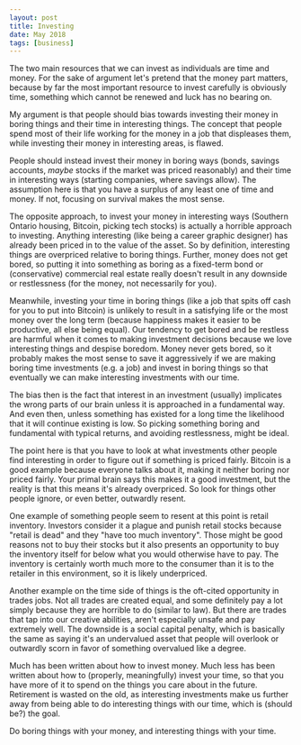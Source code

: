 ```yaml
---
layout: post
title: Investing
date: May 2018
tags: [business]
---
```


The two main resources that we can invest as individuals are time and money. For the sake of argument let's pretend that the money part matters, because by far the most important resource to invest carefully is obviously time, something which cannot be renewed and luck has no bearing on.

My argument is that people should bias towards investing their money in boring things and their time in interesting things. The concept that people spend most of their life working for the money in a job that displeases them, while investing their money in interesting areas, is flawed.

People should instead invest their money in boring ways (bonds, savings accounts, *maybe* stocks if the market was priced reasonably) and their time in interesting ways (starting companies, where savings allow). The assumption here is that you have a surplus of any least one of time and money. If not, focusing on survival makes the most sense.

The opposite approach, to invest your money in interesting ways (Southern Ontario housing, Bitcoin, picking tech stocks) is actually a horrible approach to investing. Anything interesting (like being a career graphic designer) has already been priced in to the value of the asset. So by definition, interesting things are overpriced relative to boring things. Further, money does not get bored, so putting it into something as boring as a fixed-term bond or (conservative) commercial real estate really doesn't result in any downside or restlessness (for the money, not necessarily for you).

Meanwhile, investing your time in boring things (like a job that spits off cash for you to put into Bitcoin) is unlikely to result in a satisfying life or the most money over the long term (because happiness makes it easier to be productive, all else being equal). Our tendency to get bored and be restless are harmful when it comes to making investment decisions because we love interesting things and despise boredom. Money never gets bored, so it probably makes the most sense to save it aggressively if we are making boring time investments (e.g. a job) and invest in boring things so that eventually we can make interesting investments with our time.

The bias then is the fact that interest in an investment (usually) implicates the wrong parts of our brain unless it is approached in a fundamental way. And even then, unless something has existed for a long time the likelihood that it will continue existing is low. So picking something boring and fundamental with typical returns, and avoiding restlessness, might be ideal.

The point here is that you have to look at what investments other people find interesting in order to figure out if something is priced fairly. Bitcoin is a good example because everyone talks about it, making it neither boring nor priced fairly. Your primal brain says this makes it a good investment, but the reality is that this means it's already overpriced. So look for things other people ignore, or even better, outwardly resent.

One example of something people seem to resent at this point is retail inventory. Investors consider it a plague and punish retail stocks because "retail is dead" and they "have too much inventory". Those might be good reasons not to buy their stocks but it also presents an opportunity to buy the inventory itself for below what you would otherwise have to pay. The inventory is certainly worth much more to the consumer than it is to the retailer in this environment, so it is likely underpriced.

Another example on the time side of things is the oft-cited opportunity in trades jobs. Not all trades are created equal, and some definitely pay a lot simply because they are horrible to do (similar to law). But there are trades that tap into our creative abilities, aren't especially unsafe and pay extremely well. The downside is a social capital penalty, which is basically the same as saying it's an undervalued asset that people will overlook or outwardly scorn in favor of something overvalued like a degree.

Much has been written about how to invest money. Much less has been written about how to (properly, meaningfully) invest your time, so that you have more of it to spend on the things you care about in the future. Retirement is wasted on the old, as interesting investments make us further away from being able to do interesting things with our time, which is (should be?) the goal.

Do boring things with your money, and interesting things with your time.
